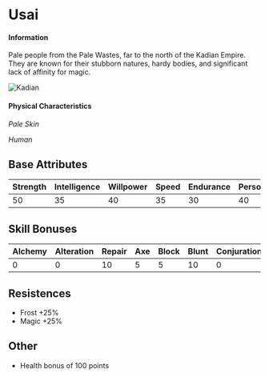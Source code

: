 # Usai

#### Information

Pale people from the Pale Wastes, far to the north of the Kadian Empire. They are known for their stubborn natures, hardy bodies, and significant lack of affinity for magic.


![Kadian](../../images/Usai.png)

#### Physical Characteristics

*Pale Skin*

*Human*
## Base Attributes

| Strength  | Intelligence | Willpower  | Speed  | Endurance  | Personality  | Luck  |
|------     |------        |------      |------  |------      |------        |------ |
| 50        | 35           | 40         | 35     | 30         | 40           | 50    |

## Skill Bonuses

| Alchemy  | Alteration | Repair  | Axe  | Block  | Blunt  | Conjuration  | Destruction  |
|------    |------      |------   |------|------  |------  |------        |------        |
| 0        | 0          | 10      | 5    | 5      | 10     | 0            | 0            |


## Resistences
 - Frost +25%
 - Magic +25%

## Other
- Health bonus of 100 points
